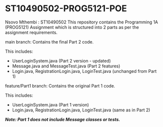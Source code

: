 # ST10490502-PROG5121-POE
Nsovo Mthembi : ST10490502
This repository contains the Programming 1A (PROG5121) Assignment which is structured into 2 parts as per the assignment requirements.

main branch: Contains the final Part 2 code.

This includes:
- UserLoginSystem.java (Part 2 version - updated)
- Message.java and MessageTest.java (Part 2 features)
- Login.java, RegistrationLogin.java, LoginTest.java (unchanged from Part 1)


feature/Part1 branch: Contains the original Part 1 code.

This includes:
- UserLoginSystem.java (Part 1 version)
- Login.java, RegistrationLogin.java, LoginTest.java (same as in Part 2)

***Note: Part 1 does not include Message classes or tests.***
